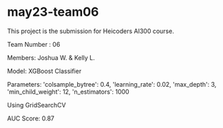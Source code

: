 # may23-team06

This project is the submission for Heicoders AI300 course.

Team Number : 06

Members: Joshua W. & Kelly L.

Model: XGBoost Classifier

Parameters: 'colsample_bytree': 0.4, 'learning_rate': 0.02, 'max_depth': 3, 'min_child_weight': 12, 'n_estimators': 1000

Using GridSearchCV

AUC Score: 0.87